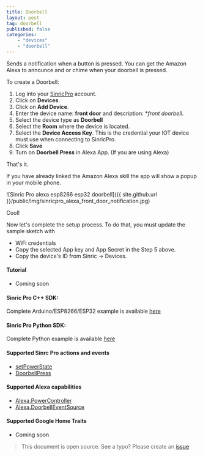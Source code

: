 ```yaml
---
title: Doorbell
layout: post
tag: doorbell
published: false
categories: 
    - "devices"
    - "doorbell"
---
```


Sends a notification when a button is pressed. You can get the Amazon Alexa to announce and or chime when your doorbell is pressed.

To create a Doorbell:

1. Log into your  [SinricPro](https://sinric.pro/) account.
2. Click on **Devices**.
3. Click on **Add Device**.
4. Enter the device name: **front door** and description: **front doorbell*.
5. Select the device type as **Doorbell**
6. Select the **Room** where the device is located.
5. Select the **Device Access Key**. This is the credential your IOT device must use when connecting to SinricPro. 
6. Click **Save**
7. Turn on **Doorbell Press** in Alexa App. (If you are using Alexa)

That's it. 

If you have already linked the Amazon Alexa skill the app will show a popup in your mobile phone.

![Sinric Pro alexa esp8266 esp32 doorbell]({{ site.github.url }}/public/img/sinricpro_alexa_front_door_notification.jpg)

Cool!

Now let's complete the setup process. To do that, you must update the sample sketch with 
- WiFi credentials
- Copy the selected App key and App Secret in the Step 5 above.
- Copy the device's ID from Sinric -> Devices.

#### Tutorial
- Coming soon

#### Sinric Pro C++ SDK: 
Complete Arduino/ESP8266/ESP32 example is available [here](https://github.com/sinricpro/esp8266-esp32-sdk/tree/master/examples/Doorbell)

#### Sinric Pro Python SDK: 
Complete Python example is available [here](https://github.com/sinricpro/python-examples/tree/master/pro_doorbell_example) 

#### Supported Sinrc Pro actions and events
- [setPowerState](https://github.com/sinricpro/sample_messages/tree/master/01_PowerState)
- [DoorbellPress](https://github.com/sinricpro/sample_messages/tree/master/06_Doorbell)

#### Supported Alexa capabilities
- [Alexa.PowerController](https://developer.amazon.com/docs/device-apis/alexa-powercontroller.html)
- [Alexa.DoorbellEventSource](https://developer.amazon.com/docs/device-apis/alexa-doorbelleventsource.html)

####  Supported Google Home Traits
- Coming soon

> This document is open source. See a typo? Please create an [issue](https://github.com/sinricpro/help-docs)
